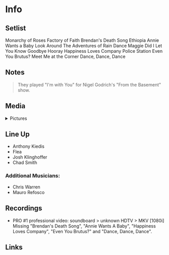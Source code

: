 # Info

## Setlist

Monarchy of Roses
Factory of Faith
Brendan's Death Song
Ethiopia
Annie Wants a Baby
Look Around
The Adventures of Rain Dance Maggie
Did I Let You Know
Goodbye Hooray
Happiness Loves Company
Police Station
Even You Brutus?
Meet Me at the Corner
Dance, Dance, Dance

## Notes

> They played "I'm with You" for Nigel Godrich's "From the Basement" show.

## Media 

<details>
  <summary>Pictures</summary>
  <!--<img alt="Setlist" title="Setlist" src="_.jpg" height="200" />
  <img alt="Flyer" title="Flyer" src="_.jpg" height="200" />-->
</details>

## Line Up

* Anthony Kiedis
* Flea
* Josh Klinghoffer
* Chad Smith

### Additional Musicians:

* Chris Warren  
* Mauro Refosco

## Recordings

* PRO #1 professional video: soundboard > unknown HDTV > MKV [1080i] Missing "Brendan's Death Song", "Annie Wants A Baby", "Happiness Loves Company", "Even You Brutus?" and "Dance, Dance, Dance".

## Links